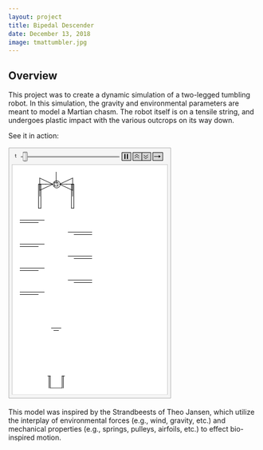 ```yaml
---
layout: project
title: Bipedal Descender
date: December 13, 2018
image: tmattumbler.jpg
---
```


## Overview
This project was to create a dynamic simulation of a two-legged tumbling robot. In this simulation, the gravity and environmental parameters are meant to model a Martian chasm. The robot itself is on a tensile string, and undergoes plastic impact with the various outcrops on its way down.

See it in action:

![](https://github.com/mossti/Portfolio/blob/gh-pages/public/images/tumblerWithSpring.gif)


This model was inspired by the Strandbeests of Theo Jansen, which utilize the interplay of environmental forces (e.g., wind, gravity, etc.) and mechanical properties (e.g., springs, pulleys, airfoils, etc.) to effect bio-inspired motion.
